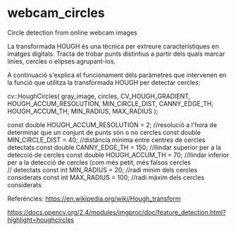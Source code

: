 # webcam_circles
Circle detection from online webcam images

La transformada HOUGH és una tècnica per extreure característiques en imatges digitals. Tracta de trobar punts distintius a partir dels quals marcar línies, cercles o elipses agrupant-los.

A continuació s'explica el funcionament dels paràmetres que intervenen en la funció que utilitza la transformada HOUGH per detectar cercles:

cv::HoughCircles( gray_image, circles, CV_HOUGH_GRADIENT, HOUGH_ACCUM_RESOLUTION, MIN_CIRCLE_DIST, CANNY_EDGE_TH, HOUGH_ACCUM_TH, MIN_RADIUS, MAX_RADIUS );

const double HOUGH_ACCUM_RESOLUTION = 2;  //resolució a l'hora de determinar que un conjunt de punts són o no cercles
const double MIN_CIRCLE_DIST = 40;        //distància mínima entre centres de cercles detectats
const double CANNY_EDGE_TH = 150;         //llindar superior per a la detecció de cercles
const double HOUGH_ACCUM_TH = 70;         //llindar inferior per a la detecció de cercles (com més petit, més falsos cercles            
                                          //   detectats
const int MIN_RADIUS = 20;                //radi mínim dels cercles considerats
const int MAX_RADIUS = 100;               //radi màxim dels cercles considerats

Referències:
https://en.wikipedia.org/wiki/Hough_transform

https://docs.opencv.org/2.4/modules/imgproc/doc/feature_detection.html?highlight=houghcircles
